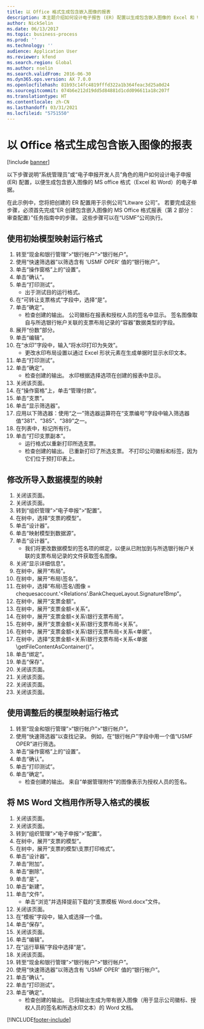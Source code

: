 ```yaml
---
title: 以 Office 格式生成包含嵌入图像的报表
description: 本主题介绍如何设计电子报告 (ER) 配置以生成包含嵌入图像的 Excel 和 Word 格式的电子文档。
author: NickSelin
ms.date: 06/13/2017
ms.topic: business-process
ms.prod: ''
ms.technology: ''
audience: Application User
ms.reviewer: kfend
ms.search.region: Global
ms.author: nselin
ms.search.validFrom: 2016-06-30
ms.dyn365.ops.version: AX 7.0.0
ms.openlocfilehash: 81b93c14fc4819fffd322a1b364feac3d25a0d24
ms.sourcegitcommit: 074b6e212d19dd5d84881d1cdd096611a18c207f
ms.translationtype: HT
ms.contentlocale: zh-CN
ms.lasthandoff: 03/31/2021
ms.locfileid: "5751550"
---
```

# <a name="generate-reports-in-office-format-that-have-embedded-images"></a>以 Office 格式生成包含嵌入图像的报表

[!include [banner](../../includes/banner.md)]

以下步骤说明“系统管理员”或“电子申报开发人员”角色的用户如何设计电子申报 (ER) 配置，以便生成包含嵌入图像的 MS office 格式（Excel 和 Word）的电子单据。

在此示例中，您将把创建的 ER 配置用于示例公司“Litware 公司”。  若要完成这些步骤，必须首先完成“ER 创建包含嵌入图像的 MS Office 格式报表（第 2 部分：审查配置）”任务指南中的步骤。 这些步骤可以在“USMF”公司执行。


## <a name="run-format-with-initial-model-mapping"></a>使用初始模型映射运行格式
1. 转至“现金和银行管理”>“银行帐户”>“银行帐户”。
2. 使用“快速筛选器”以筛选含有 'USMF OPER' 值的“银行帐户”。
3. 单击“操作窗格”上的“设置”。
4. 单击“确认”。
5. 单击“打印测试”。
    * 出于测试目的运行格式。  
6. 在“可转让支票格式”字段中，选择“是”。
7. 单击“确定”。
    * 检查创建的输出。 公司徽标在报表和授权人员的签名中显示。 签名图像取自与所选银行帐户关联的支票布局记录的“容器”数据类型的字段。  
8. 展开“份数”部分。
9. 单击“编辑”。
10. 在“水印”字段中，输入“将水印打印为失效”。
    * 更改水印布局设置以通过 Excel 形状元素在生成单据时显示水印文本。  
11. 单击“打印测试”。
12. 单击“确定”。
    * 检查创建的输出。 水印根据选择选项在创建的报表中显示。  
13. 关闭该页面。
14. 在“操作窗格”上，单击“管理付款”。
15. 单击“支票”。
16. 单击“显示筛选器”。
17. 应用以下筛选器：使用“之一”筛选器运算符在“支票编号”字段中输入筛选器值“381”、“385”、“389”之一。
18. 在列表中，标记所有行。
19. 单击“打印支票副本”。
    * 运行格式以重新打印所选支票。  
    * 检查创建的输出。 已重新打印了所选支票。 不打印公司徽标和标签，因为它们位于预打印表上。  

## <a name="modify-the-mapping-of-the-imported-data-model"></a>修改所导入数据模型的映射
1. 关闭该页面。
2. 关闭该页面。
3. 转到“组织管理”>“电子申报”>“配置”。
4. 在树中，选择“支票的模型”。
5. 单击“设计器”。
6. 单击“映射模型到数据源”。
7. 单击“设计器”。
    * 我们将更改数据模型的签名项的绑定，以便从已附加到与所选银行帐户关联的支票布局记录的文件获取签名图像。  
8. 关闭“显示详细信息”。
9. 在树中，展开“布局”。
10. 在树中，展开“布局\签名”。
11. 在树中，选择“布局\签名\图像 = chequesaccount.'<Relations'.BankChequeLayout.Signature1Bmp”。
12. 在树中，展开“支票金额”。
13. 在树中，展开“支票金额\<关系”。
14. 在树中，展开“支票金额\<关系\银行支票布局”。
15. 在树中，展开“支票金额\<关系\银行支票布局\<关系”。
16. 在树中，展开“支票金额\<关系\银行支票布局\<关系\<单据”。
17. 在树中，选择“支票金额\<关系\银行支票布局\<关系\<单据\getFileContentAsContainer()”。
18. 单击“绑定”。
19. 单击“保存”。
20. 关闭该页面。
21. 关闭该页面。
22. 关闭该页面。
23. 关闭该页面。

## <a name="run-format-using-the-adjusted-model-mapping"></a>使用调整后的模型映射运行格式
1. 转至“现金和银行管理”>“银行帐户”>“银行帐户”。
2. 使用“快速筛选器”以查找记录。 例如，在“银行帐户”字段中用一个值“USMF OPER”进行筛选。
3. 单击“操作窗格”上的“设置”。
4. 单击“确认”。
5. 单击“打印测试”。
6. 单击“确定”。
    * 检查创建的输出。 来自“单据管理附件”的图像表示为授权人员的签名。  

## <a name="use-ms-word-document-as-a-template-in-the-imported-format"></a>将 MS Word 文档用作所导入格式的模板
1. 关闭该页面。
2. 关闭该页面。
3. 转到“组织管理”>“电子申报”>“配置”。
4. 在树中，展开“支票的模型”。
5. 在树中，展开“支票的模型\支票打印格式“。
6. 单击“设计器”。
7. 单击“附加”。
8. 单击“删除”。
9. 单击“是”。
10. 单击“新建”。
11. 单击“文件”。
    * 单击“浏览”并选择提前下载的“支票模板 Word.docx”文件。  
12. 关闭该页面。
13. 在“模板”字段中，输入或选择一个值。
14. 单击“保存”。
15. 关闭该页面。
16. 单击“编辑”。
17. 在“运行草稿”字段中选择“是”。
18. 关闭该页面。
19. 转至“现金和银行管理”>“银行帐户”>“银行帐户”。
20. 使用“快速筛选器”以筛选含有 'USMF OPER' 值的“银行帐户”。
21. 单击“确认”。
22. 单击“打印测试”。
23. 单击“确定”。
    * 检查创建的输出。 已将输出生成为带有嵌入图像（用于显示公司徽标、授权人员的签名和所选水印文本）的 Word 文档。  



[!INCLUDE[footer-include](../../../../includes/footer-banner.md)]